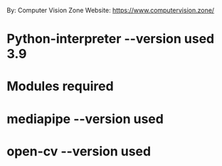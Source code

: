 By: Computer Vision Zone
Website: https://www.computervision.zone/

# Python-interpreter --version used 3.9
# Modules required
# mediapipe --version used
# open-cv --version used

